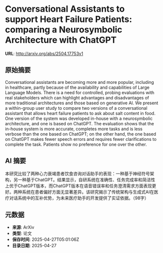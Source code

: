 # Conversational Assistants to support Heart Failure Patients: comparing a Neurosymbolic Architecture with ChatGPT

**URL**: http://arxiv.org/abs/2504.17753v1

## 原始摘要

Conversational assistants are becoming more and more popular, including in
healthcare, partly because of the availability and capabilities of Large
Language Models. There is a need for controlled, probing evaluations with real
stakeholders which can highlight advantages and disadvantages of more
traditional architectures and those based on generative AI. We present a
within-group user study to compare two versions of a conversational assistant
that allows heart failure patients to ask about salt content in food. One
version of the system was developed in-house with a neurosymbolic architecture,
and one is based on ChatGPT. The evaluation shows that the in-house system is
more accurate, completes more tasks and is less verbose than the one based on
ChatGPT; on the other hand, the one based on ChatGPT makes fewer speech errors
and requires fewer clarifications to complete the task. Patients show no
preference for one over the other.


## AI 摘要

本研究比较了两种心力衰竭患者饮食咨询对话助手的表现：一种基于神经符号架构，另一种基于ChatGPT。结果显示，自研系统在准确性、任务完成率和简洁性上优于ChatGPT版本，而ChatGPT版本在语音错误率和任务澄清需求方面表现更好。两种系统在患者偏好方面无显著差异。该研究揭示了传统架构与生成式AI在医疗对话系统中的互补优势，为未来医疗助手的开发提供了实证依据。（98字）

## 元数据

- **来源**: ArXiv
- **类型**: 论文
- **保存时间**: 2025-04-27T05:01:06Z
- **目录日期**: 2025-04-27
